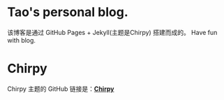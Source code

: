 # Tao's personal blog.
该博客是通过 GitHub Pages + Jekyll(主题是Chirpy) 搭建而成的。
Have fun with blog.

# Chirpy

Chirpy 主题的 GitHub 链接是：[**Chirpy**][chirpy] 

[chirpy]: https://github.com/cotes2020/jekyll-theme-chirpy/
